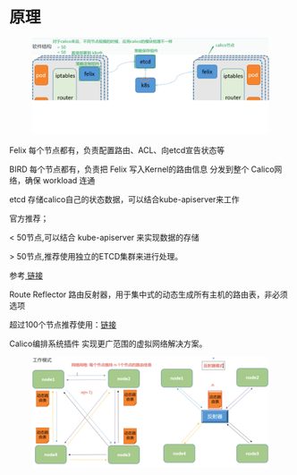 # 原理

<figure><img src="../../../../../.gitbook/assets/image (21).png" alt=""><figcaption></figcaption></figure>

Felix 每个节点都有，负责配置路由、ACL、向etcd宣告状态等

BIRD 每个节点都有，负责把 Felix 写入Kernel的路由信息 分发到整个 Calico网络，确保 workload 连通

etcd 存储calico自己的状态数据，可以结合kube-apiserver来工作

官方推荐；

< 50节点,可以结合 kube-apiserver 来实现数据的存储

\> 50节点,推荐使用独立的ETCD集群来进行处理。

参考[ 链接](https://projectcalico.docs.tigera.io/getting-started/kubernetes/self-managed-onprem/onpremises#install-calico)

Route Reflector 路由反射器，用于集中式的动态生成所有主机的路由表，非必须选项

超过100个节点推荐使用：[链接](https://projectcalico.docs.tigera.io/getting-started/kubernetes/rancher#concepts)

Calico编排系统插件 实现更广范围的虚拟网络解决方案。

<figure><img src="../../../../../.gitbook/assets/image (22).png" alt=""><figcaption></figcaption></figure>
